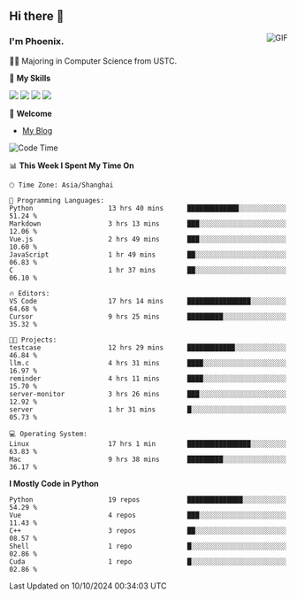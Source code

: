 ## Hi there 👋
<img align="right" alt="GIF" src="https://raw.githubusercontent.com/JoeyBling/JoeyBling/master/pic/pusheencode.gif" />

### I'm Phoenix.

👨‍🎓 Majoring in Computer Science from USTC.

🌟 **My Skills**

![](https://img.shields.io/badge/-Python-3e74a2?style=flat-square&logo=Python&logoColor=fff)
![](https://img.shields.io/badge/-C++-9f62a5?style=flat&logo=cplusplus&logoColor=white)
![](https://img.shields.io/badge/-Linux-185886?style=flat-square&logo=Linux&logoColor=fff)
![](https://img.shields.io/badge/-Rust-ff4136?style=flat-square&logo=Rust&logoColor=fff)

💬 **Welcome**

- [My Blog](https://ysy-phoenix.github.io/)

<!--START_SECTION:waka-->
![Code Time](http://img.shields.io/badge/Code%20Time-842%20hrs%2047%20mins-blue)

📊 **This Week I Spent My Time On** 

```text
🕑︎ Time Zone: Asia/Shanghai

💬 Programming Languages: 
Python                   13 hrs 40 mins      █████████████░░░░░░░░░░░░   51.24 % 
Markdown                 3 hrs 13 mins       ███░░░░░░░░░░░░░░░░░░░░░░   12.06 % 
Vue.js                   2 hrs 49 mins       ███░░░░░░░░░░░░░░░░░░░░░░   10.60 % 
JavaScript               1 hr 49 mins        ██░░░░░░░░░░░░░░░░░░░░░░░   06.83 % 
C                        1 hr 37 mins        ██░░░░░░░░░░░░░░░░░░░░░░░   06.10 % 

🔥 Editors: 
VS Code                  17 hrs 14 mins      ████████████████░░░░░░░░░   64.68 % 
Cursor                   9 hrs 25 mins       █████████░░░░░░░░░░░░░░░░   35.32 % 

🐱‍💻 Projects: 
testcase                 12 hrs 29 mins      ████████████░░░░░░░░░░░░░   46.84 % 
llm.c                    4 hrs 31 mins       ████░░░░░░░░░░░░░░░░░░░░░   16.97 % 
reminder                 4 hrs 11 mins       ████░░░░░░░░░░░░░░░░░░░░░   15.70 % 
server-monitor           3 hrs 26 mins       ███░░░░░░░░░░░░░░░░░░░░░░   12.92 % 
server                   1 hr 31 mins        █░░░░░░░░░░░░░░░░░░░░░░░░   05.73 % 

💻 Operating System: 
Linux                    17 hrs 1 min        ████████████████░░░░░░░░░   63.83 % 
Mac                      9 hrs 38 mins       █████████░░░░░░░░░░░░░░░░   36.17 % 
```

**I Mostly Code in Python** 

```text
Python                   19 repos            ██████████████░░░░░░░░░░░   54.29 % 
Vue                      4 repos             ███░░░░░░░░░░░░░░░░░░░░░░   11.43 % 
C++                      3 repos             ██░░░░░░░░░░░░░░░░░░░░░░░   08.57 % 
Shell                    1 repo              █░░░░░░░░░░░░░░░░░░░░░░░░   02.86 % 
Cuda                     1 repo              █░░░░░░░░░░░░░░░░░░░░░░░░   02.86 % 
```




 Last Updated on 10/10/2024 00:34:03 UTC
<!--END_SECTION:waka-->

<!--
**ysy-phoenix/ysy-phoenix** is a ✨ _special_ ✨ repository because its `README.md` (this file) appears on your GitHub profile.

Here are some ideas to get you started:

- 🔭 I’m currently working on ...
- 🌱 I’m currently learning ...
- 👯 I’m looking to collaborate on ...
- 🤔 I’m looking for help with ...
- 💬 Ask me about ...
- 📫 How to reach me: ...
- 😄 Pronouns: ...
- ⚡ Fun fact: ...
-->
